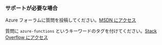 ### サポートが必要な場合
Azure フォーラムに質問を投稿してください。[MSDN にアクセス](http://go.microsoft.com/fwlink/?LinkId=780719)

質問に `azure-functions` というキーワードのタグを付けてください。[Stack Overflow にアクセス](http://stackoverflow.com/questions/tagged/azure-functions)

<!---HONumber=AcomDC_0912_2016-->